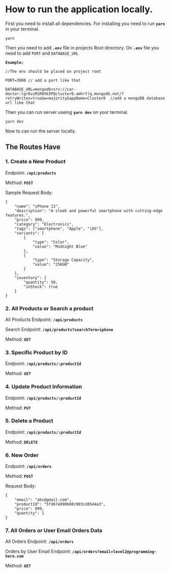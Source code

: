 # How to run the application locally.

First you need to install all dependencies. For installing you need to run **`yarn`** in your terminal.

```
yarn
```

Then you need to add **`.env`** file in projects Root directory. On **`.env`** file you need to add `PORT` and `DATABASE_URL`

**`Example:`**

```
//The env should be placed on project root

PORT=3000 // add a port like that

DATABASE_URL=mongodb+srv://car-doctor:lgrOvzRSR0Xk5P@cluster0.amhrtlq.mongodb.net/?retryWrites=true&w=majority&appName=Cluster0  //add a mongoDB database url like that
```

Then you can run server useing **`yarn dev`** on your terminal.

```
yarn dev
```

Now to can run the server locally.

## The Routes Have

### 1. Create a New Product

Endpoint: **`/api/products`**

Method: **`POST`**

Sample Request Body:

```
{
    "name": "iPhone 13",
    "description": "A sleek and powerful smartphone with cutting-edge features.",
    "price": 999,
    "category": "Electronics",
    "tags": ["smartphone", "Apple", "iOS"],
    "variants": [
        {
            "type": "Color",
            "value": "Midnight Blue"
        },
        {
            "type": "Storage Capacity",
            "value": "256GB"
        }
    ],
    "inventory": {
        "quantity": 50,
        "inStock": true
    }
}
```

### 2. All Products or Search a product

All Products Endpoint: **`/api/products`**

Search Endpoint: **`/api/products?searchTerm=iphone`**

Method: **`GET`**

### 3. Specific Product by ID

Endpoint: **`/api/products/:productId`**

Method: **`GET`**

### 4. Update Product Information

Endpoint: **`/api/products/:productId`**

Method: **`PUT`**

### 5. Delete a Product

Endpoint: **`/api/products/:productId`**

Method: **`DELETE`**

### 6. New Order

Endpoint: **`/api/orders`**

Method: **`POST`**

Request Body:

```
{
    "email": "abc@gmail.com",
    "productId": "5fd67e890b60c903cd8544a3",
    "price": 999,
    "quantity": 1
}
```

### 7. All Orders or User Email Orders Data

All Orders Endpoint: **`/api/orders`**

Orders by User Email Endpoint: **`/api/orders?email=level2@programming-hero.com`**

Method: **`GET`**
